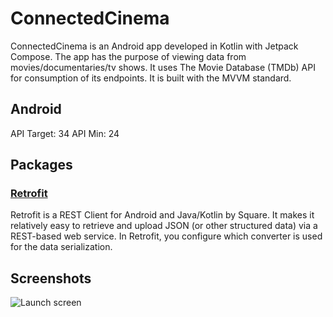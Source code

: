 # ConnectedCinema

ConnectedCinema is an Android app developed in Kotlin with Jetpack Compose. The app has the purpose of viewing data from movies/documentaries/tv shows. It uses The Movie Database (TMDb) API for consumption of its endpoints. It is built with the MVVM standard.

## Android
API Target: 34
API Min: 24

## Packages

### [Retrofit](https://github.com/square/retrofit)
Retrofit is a REST Client for Android and Java/Kotlin by Square. It makes it relatively easy to retrieve and upload JSON (or other structured data) via a REST-based web service. In Retrofit, you configure which converter is used for the data serialization.

## Screenshots
![Launch screen](https://github.com/fmatos8/ConnectedCinema/assets/43448266/0b158502-5e66-4597-8bd9-9839da0cd7e3)

